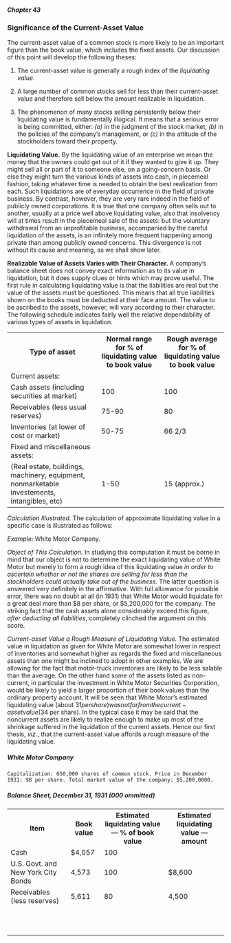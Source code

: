 ##### Chapter 43

### Significance of the Current-Asset Value

The current-asset value of a common stock is more likely to be an important figure than the book value, which includes the fixed assets. Our discussion of this point will develop the following theses:

1. The current-asset value is generally a rough index of the *liquidating value*.

2. A large number of common stocks sell for less than their current-asset value and therefore sell below the amount realizable in liquidation.

3. The phenomenon of many stocks selling persistently below their liquidating value is fundamentally illogical. It means that a serious error is being committed, either: *(a)* in the judgment of the stock market, *(b)* in the policies of the company’s management, or *(c)* in the attitude of the stockholders toward their property.

**Liquidating Value.** By the liquidating value of an enterprise we mean the money that the owners could get out of it if they wanted to give it up. They might sell all or part of it to someone else, on a going-concern basis. Or else they might turn the various kinds of assets into cash, in piecemeal fashion, taking whatever time is needed to obtain the best realization from each. Such liquidations are of everyday occurrence in the field of private business. By contrast, however, they are very rare indeed in the field of publicly owned corporations. It is true that one company often sells out to another, usually at a price well above liquidating value, also that insolvency will at times result in the piecemeal sale of the assets: but the voluntary withdrawal from an unprofitable business, accompanied by the careful liquidation of the assets, is an infinitely more frequent happening among private than among publicly owned concerns. This divergence is not without its cause and meaning, as we shall show later.

**Realizable Value of Assets Varies with Their Character.** A company’s balance sheet does not convey exact information as to its value in liquidation, but it does supply clues or hints which may prove useful. The first rule in calculating liquidating value is that the liabilities are real but the value of the assets must be questioned. This means that all true liabilities shown on the books must be deducted at their face amount. The value to be ascribed to the assets, however, will vary according to their character. The following schedule indicates fairly well the relative dependability of various types of assets in liquidation.

<table>
  <tr>
    <th>Type of asset</th>
    <th>Normal range for % of liquidating value to book value</th>
    <th>Rough average for % of liquidating value to book value</th>
  </tr>
  <tr>
    <td>Current assets:</td>
    <td>&nbsp;</td>
    <td>&nbsp;</td>
  </tr>
  <tr>
    <td>Cash assets (including securities at market)</td>
    <td>100</td>
    <td>100</td>
  </tr>
  <tr>
    <td>Receivables (less usual reserves)</td>
    <td>75-90</td>
    <td>80</td>
  </tr>
  <tr>
    <td>Inventories (at lower of cost or market)</td>
    <td>50-75</td>
    <td>66 2/3</td>
  </tr>
  <tr>
    <td>Fixed and miscellaneous assets:</td>
    <td>&nbsp;</td>
    <td>&nbsp;</td>
  </tr>
  <tr>
    <td>(Real estate, buildings, machinery, equipment, nonmarketable investements, intangibles, etc)</td>
    <td>1-50</td>
    <td>15 (approx.)</td>
  </tr>
</table>

*Calculation Illustrated.* The calculation of approximate liquidating value in a specific case is illustrated as follows:

*Example:* White Motor Company.

*Object of This Calculation.* In studying this computation it must be borne in mind that our object is not to determine the exact liquidating value of White Motor but merely to form a rough idea of this liquidating value *in order to ascertain whether or not the shares are selling for less than the stockholders could actually take out of the business*. The latter question is answered very definitely in the affirmative. With full allowance for possible error, there was no doubt at all (in 1931) that White Motor would liquidate for a great deal more than $8 per share, or $5,200,000 for the company. The striking fact that the cash assets alone considerably exceed this figure, *after deducting all liabilities*, completely clinched the argument on this score.

*Current-asset Value a Rough Measure of Liquidating Value.* The estimated value in liquidation as given for White Motor are somewhat lower in respect of inventories and somewhat higher as regards the fixed and miscellaneous assets than one might be inclined to adopt in other examples. We are allowing for the fact that motor-truck inventories are likely to be less salable than the average. On the other hand some of the assets listed as non-current, in particular the investment in White Motor Securities Corporation, would be likely to yield a larger proportion of their book values than the ordinary property account. It will be seen that White Motor’s estimated liquidating value (about $31 per share) was not far from the current-asset value ($34 per share). In the typical case it may be said that the noncurrent assets are likely to realize enough to make up most of the shrinkage suffered in the liquidation of the current assets. Hence our first thesis, *viz.*, that the current-asset value affords a rough measure of the liquidating value.

##### White Motor Company

`
Capitalization: 650,000 shares of common stock.
Price in December 1931: $8 per share.
Total market value of the company: $5,200,0000.
`

##### Balance Sheet, December 31, 1931 (000 ommitted)

<table>
  <tr>
    <th>Item</th>
    <th>Book value</th>
    <th>Estimated liquidating value — % of book value</th>
    <th>Estimated liquidating value — amount</th>
  </tr>
  <tr>
    <td>Cash</td>
    <td>$4,057</td>
    <td>100</td>
    <td>&nbsp;</td>
  </tr>
  <tr>
    <td>U.S. Govt. and New York City Bonds</td>
    <td>4,573</td>
    <td>100</td>
    <td>$8,600</td>
  </tr>
  <tr>
    <td>Receivables (less reserves)</td>
    <td>5,611</td>
    <td>80</td>
    <td>4,500</td>
  </tr>
  <tr>
    <td></td>
    <td></td>
    <td></td>
    <td></td>
  </tr>
  <tr>
    <td></td>
    <td></td>
    <td></td>
    <td></td>
  </tr>
  <tr>
    <td></td>
    <td></td>
    <td></td>
    <td></td>
  </tr>
  <tr>
    <td></td>
    <td></td>
    <td></td>
    <td></td>
  </tr>
  <tr>
    <td></td>
    <td></td>
    <td></td>
    <td></td>
  </tr>
  <tr>
    <td></td>
    <td></td>
    <td></td>
    <td></td>
  </tr>
  <tr>
    <td></td>
    <td></td>
    <td></td>
    <td></td>
  </tr>
  <tr>
    <td></td>
    <td></td>
    <td></td>
    <td></td>
  </tr>
  <tr>
    <td></td>
    <td></td>
    <td></td>
    <td></td>
  </tr>
  <tr>
    <td></td>
    <td></td>
    <td></td>
    <td></td>
  </tr>
  <tr>
    <td></td>
    <td></td>
    <td></td>
    <td></td>
  </tr>
</table>
